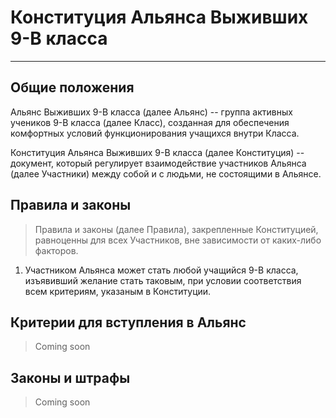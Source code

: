 # Конституция Альянса Выживших 9-В класса

---

## Общие положения

Альянс Выживших 9-В класса (далее Альянс) -- группа активных учеников 9-В класса (далее Класс), созданная для обеспечения комфортных условий функционирования учащихся внутри Класса.

Конституция Альянса Выживших 9-В класса (далее Конституция) -- документ, который регулирует взаимодействие участников Альянса (далее Участники) между собой и с людьми, не состоящими в Альянсе.

## Правила и законы

> Правила и законы (далее Правила), закрепленные Конституцией, равноценны для всех Участников, вне зависимости от каких-либо факторов.

1. Участником Альянса может стать любой учащийся 9-В класса, изъявивший желание стать таковым, при условии соответствия всем критериям, указаным в Конституции.

## Критерии для вступления в Альянс

> Coming soon

## Законы и штрафы

> Coming soon

